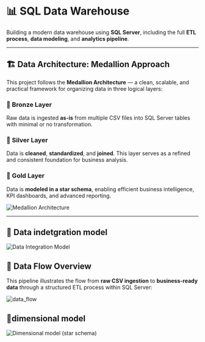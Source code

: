 # 📊 SQL Data Warehouse

Building a modern data warehouse using **SQL Server**, including the full **ETL process**, **data modeling**, and **analytics pipeline**.

---

## 🏗️ Data Architecture: Medallion Approach

This project follows the **Medallion Architecture** — a clean, scalable, and practical framework for organizing data in three logical layers:

### 🥉 Bronze Layer  
Raw data is ingested **as-is** from multiple CSV files into SQL Server tables with minimal or no transformation.

### 🥈 Silver Layer  
Data is **cleaned**, **standardized**, and **joined**. This layer serves as a refined and consistent foundation for business analysis.

### 🥇 Gold Layer  
Data is **modeled in a star schema**, enabling efficient business intelligence, KPI dashboards, and advanced reporting.

![Medallion Architecture](https://github.com/user-attachments/assets/12f71afd-5f4e-40bc-8c8c-9caa3dc3744d)

---
## 🔄 Data indetgration  model 
![Data Integration Model](https://github.com/user-attachments/assets/09fbc605-782f-48bb-a092-dac24c9ab9af)
## 🔄 Data Flow Overview

This pipeline illustrates the flow from **raw CSV ingestion** to **business-ready data** through a structured ETL process within SQL Server:

![data_flow](https://github.com/user-attachments/assets/9dfca8d0-8ceb-40ee-a61f-95e667c30ccf)

## 🔄dimensional model 
![Dimensional model (star schema)](https://github.com/user-attachments/assets/ffe78cda-2c23-4e28-8bf3-5cf8cceccae3)
